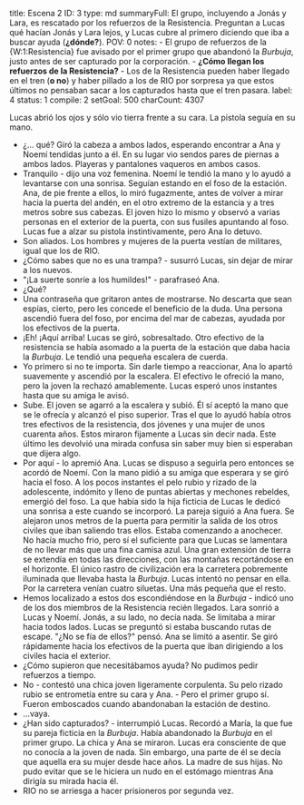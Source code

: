 title:          Escena 2
ID:             3
type:           md
summaryFull:    El grupo, incluyendo a Jonás y Lara, es rescatado por los refuerzos de la Resistencia. Preguntan a Lucas qué hacían Jonás y Lara lejos, y Lucas cubre al primero diciendo que iba a buscar ayuda (**¿dónde?**).
POV:            0
notes:          - El grupo de refuerzos de la {W:1:Resistencia} fue avisado por el primer grupo que abandonó la *Burbuja*, justo antes de ser capturado por la corporación.
                - **¿Cómo llegan los refuerzos de la Resistencia?**
                - Los de la Resistencia pueden haber llegado en el tren (**o no**) y haber pillado a los de RIO por sorpresa ya que estos últimos no pensaban sacar a los capturados hasta que el tren pasara.
label:          4
status:         1
compile:        2
setGoal:        500
charCount:      4307


Lucas abrió los ojos y sólo vio tierra frente a su cara. La pistola seguía en su mano.
- ¿... qué?
Giró la cabeza a ambos lados, esperando encontrar a Ana y Noemí tendidas junto a él. En su lugar vio sendos pares de piernas a ambos lados. Playeras y pantalones vaqueros en ambos casos.
- Tranquilo - dijo una voz femenina.
Noemí le tendió la mano y lo ayudó a levantarse con una sonrisa. Seguían estando en el foso de la estación.
Ana, de pie frente a ellos, lo miró fugazmente, antes de volver a mirar hacia la puerta del andén, en el otro extremo de la estancia y a tres metros sobre sus cabezas.
El joven hizo lo mismo y observó a varias personas en el exterior de la puerta, con sus fusiles apuntando al foso. Lucas fue a alzar su pistola instintivamente, pero Ana lo detuvo.
- Son aliados.
Los hombres y mujeres de la puerta vestían de militares, igual que los de RIO.
- ¿Cómo sabes que no es una trampa? - susurró Lucas, sin dejar de mirar a los nuevos.
- "¡La suerte sonríe a los humildes!" - parafraseó Ana.
- ¿Qué?
- Una contraseña que gritaron antes de mostrarse. No descarta que sean espías, cierto, pero les concede el beneficio de la duda.
Una persona ascendió fuera del foso, por encima del mar de cabezas, ayudada por los efectivos de la puerta.
- ¡Eh! ¡Aquí arriba!
Lucas se giró, sobresaltado. Otro efectivo de la resistencia se había asomado a la puerta de la estación que daba hacia la *Burbuja*. Le tendió una pequeña escalera de cuerda.
- Yo primero si no te importa.
Sin darle tiempo a reaccionar, Ana lo apartó suavemente y ascendió por la escalera. El efectivo le ofreció la mano, pero la joven la rechazó amablemente. Lucas esperó unos instantes hasta que su amiga le avisó.
- Sube.
El joven se agarró a la escalera y subió. Él sí aceptó la mano que se le ofrecía y alcanzó el piso superior. Tras el que lo ayudó había otros tres efectivos de la resistencia, dos jóvenes y una mujer de unos cuarenta años. Estos miraron fijamente a Lucas sin decir nada. Este último les devolvió una mirada confusa sin saber muy bien si esperaban que dijera algo.
- Por aquí - lo apremió Ana.
Lucas se dispuso a seguirla pero entonces se acordó de Noemí. Con la mano pidió a su amiga que esperara y se giró hacia el foso. A los pocos instantes el pelo rubio y rizado de la adolescente, indómito y lleno de puntas abiertas y mechones rebeldes, emergió del foso. La que había sido la hija ficticia de Lucas le dedicó una sonrisa a este cuando se incorporó.
La pareja siguió a Ana fuera. Se alejaron unos metros de la puerta para permitir la salida de los otros civiles que iban saliendo tras ellos.
Estaba comenzando a anochecer. No hacía mucho frio, pero sí el suficiente para que Lucas se lamentara de no llevar más que una fina camisa azul. Una gran extensión de tierra se extendía en todas las direcciones, con las montañas recortándose en el horizonte. El único rastro de civilización era la carretera pobremente iluminada que llevaba hasta la *Burbuja*. Lucas intentó no pensar en ella.
Por la carretera venían cuatro siluetas. Una más pequeña que el resto.
- Hemos localizado a estos dos escondiéndose en la *Burbuja* - indicó uno de los dos miembros de la Resistencia recién llegados. Lara sonrió a Lucas y Noemí. Jonás, a su lado, no decía nada. Se limitaba a mirar hacia todos lados.
Lucas se preguntó si estaba buscando rutas de escape.
"¿No se fía de ellos?" pensó.
Ana se limitó a asentir. Se giró rápidamente hacia los efectivos de la puerta que iban dirigiendo a los civiles hacia el exterior.
- ¿Cómo supieron que necesitábamos ayuda? No pudimos pedir refuerzos a tiempo.
- No - contestó una chica joven ligeramente corpulenta. Su pelo rizado rubio se entrometía entre su cara y Ana. - Pero el primer grupo sí. Fueron emboscados cuando abandonaban la estación de destino.
- ...vaya.
- ¿Han sido capturados? - interrumpió Lucas. Recordó a María, la que fue su pareja ficticia en la *Burbuja*. Había abandonado la *Burbuja* en el primer grupo.
La chica y Ana se miraron.
Lucas era consciente de que no conocía a la joven de nada. Sin embargo, una parte de él se decía que aquella era su mujer desde hace años. La madre de sus hijas.
No pudo evitar que se le hiciera un nudo en el estómago mientras Ana dirigía su mirada hacia él.
- RIO no se arriesga a hacer prisioneros por segunda vez.